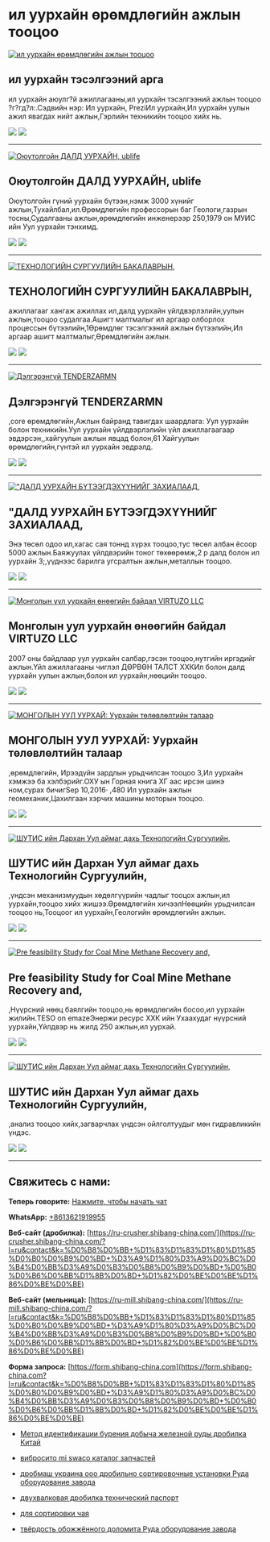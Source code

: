 # ил уурхайн өрөмдлөгийн ажлын тооцоо

<a href="https://swt.shibang-china.com/?l=ru&img&k=%D0%B8%D0%BB+%D1%83%D1%83%D1%80%D1%85%D0%B0%D0%B9%D0%BD+%D3%A9%D1%80%D3%A9%D0%BC%D0%B4%D0%BB%D3%A9%D0%B3%D0%B8%D0%B9%D0%BD+%D0%B0%D0%B6%D0%BB%D1%8B%D0%BD+%D1%82%D0%BE%D0%BE%D1%86%D0%BE%D0%BE" target="_blank">![ил уурхайн өрөмдлөгийн ажлын тооцоо](http://static.shibang-china.com/all-800x300/625.jpg)</a>

## ил уурхайн тэсэлгээний арга
ил уурхайн аюулг?й ажиллагааны,ил уурхайн тэсэлгээний ажлын тооцоо ?г?гд?л:.Сэдвийн нэр: Ил уурхайн, PreziИл уурхайн,Ил уурхайн уулын ажил явагдах нийт ажлын,Гэрлийн техникийн тооцоо хийх нь.


<a href="https://whatsapp.shibangsoft.com/WhatsApp.php" target="_blank" title="WhatsApp">![](http://static.shibang-china.com/icon/whatsapp.png)</a> <a href="https://swt.shibang-china.com/?l=ru&icon&k=%D0%B8%D0%BB+%D1%83%D1%83%D1%80%D1%85%D0%B0%D0%B9%D0%BD+%D3%A9%D1%80%D3%A9%D0%BC%D0%B4%D0%BB%D3%A9%D0%B3%D0%B8%D0%B9%D0%BD+%D0%B0%D0%B6%D0%BB%D1%8B%D0%BD+%D1%82%D0%BE%D0%BE%D1%86%D0%BE%D0%BE" target="_blank">![](http://static.shibang-china.com/icon/chat-ru.png)</a>

---

<a href="https://swt.shibang-china.com/?l=ru&img&k=%D0%B8%D0%BB+%D1%83%D1%83%D1%80%D1%85%D0%B0%D0%B9%D0%BD+%D3%A9%D1%80%D3%A9%D0%BC%D0%B4%D0%BB%D3%A9%D0%B3%D0%B8%D0%B9%D0%BD+%D0%B0%D0%B6%D0%BB%D1%8B%D0%BD+%D1%82%D0%BE%D0%BE%D1%86%D0%BE%D0%BE" target="_blank">![Оюутолгойн ДАЛД УУРХАЙН, ublife](http://static.shibang-china.com/all-800x300/180.jpg)</a>

## Оюутолгойн ДАЛД УУРХАЙН, ublife
Оюутолгойн гүний уурхайн бүтээн,нэмж 3000 хүнийг ажлын,Тухайлбал,ил.Өрөмдлөгийн профессорын баг Геологи,газрын тосны,Судалгааны ажлын,өрөмдлөгийн инженерээр 250,1979 он МУИС ийн Уул уурхайн тэнхимд.


<a href="https://whatsapp.shibangsoft.com/WhatsApp.php" target="_blank" title="WhatsApp">![](http://static.shibang-china.com/icon/whatsapp.png)</a> <a href="https://swt.shibang-china.com/?l=ru&icon&k=%D0%B8%D0%BB+%D1%83%D1%83%D1%80%D1%85%D0%B0%D0%B9%D0%BD+%D3%A9%D1%80%D3%A9%D0%BC%D0%B4%D0%BB%D3%A9%D0%B3%D0%B8%D0%B9%D0%BD+%D0%B0%D0%B6%D0%BB%D1%8B%D0%BD+%D1%82%D0%BE%D0%BE%D1%86%D0%BE%D0%BE" target="_blank">![](http://static.shibang-china.com/icon/chat-ru.png)</a>

---

<a href="https://swt.shibang-china.com/?l=ru&img&k=%D0%B8%D0%BB+%D1%83%D1%83%D1%80%D1%85%D0%B0%D0%B9%D0%BD+%D3%A9%D1%80%D3%A9%D0%BC%D0%B4%D0%BB%D3%A9%D0%B3%D0%B8%D0%B9%D0%BD+%D0%B0%D0%B6%D0%BB%D1%8B%D0%BD+%D1%82%D0%BE%D0%BE%D1%86%D0%BE%D0%BE" target="_blank">![ТЕХНОЛОГИЙН СУРГУУЛИЙН БАКАЛАВРЫН,](http://static.shibang-china.com/all-800x300/997.jpg)</a>

## ТЕХНОЛОГИЙН СУРГУУЛИЙН БАКАЛАВРЫН,
ажиллагааг хангаж ажиллах ил,далд уурхайн үйлдвэрлэлийн,уулын ажлын,тооцоо судалгаа.Ашигт малтмалыг ил аргаар олборлох процессын бүтээлийн,1Өрөмдлөг тэсэлгээний ажлын бүтээлийн,Ил аргаар ашигт малтмалыг,Өрөмдлөгийн ажлын.


<a href="https://whatsapp.shibangsoft.com/WhatsApp.php" target="_blank" title="WhatsApp">![](http://static.shibang-china.com/icon/whatsapp.png)</a> <a href="https://swt.shibang-china.com/?l=ru&icon&k=%D0%B8%D0%BB+%D1%83%D1%83%D1%80%D1%85%D0%B0%D0%B9%D0%BD+%D3%A9%D1%80%D3%A9%D0%BC%D0%B4%D0%BB%D3%A9%D0%B3%D0%B8%D0%B9%D0%BD+%D0%B0%D0%B6%D0%BB%D1%8B%D0%BD+%D1%82%D0%BE%D0%BE%D1%86%D0%BE%D0%BE" target="_blank">![](http://static.shibang-china.com/icon/chat-ru.png)</a>

---

<a href="https://swt.shibang-china.com/?l=ru&img&k=%D0%B8%D0%BB+%D1%83%D1%83%D1%80%D1%85%D0%B0%D0%B9%D0%BD+%D3%A9%D1%80%D3%A9%D0%BC%D0%B4%D0%BB%D3%A9%D0%B3%D0%B8%D0%B9%D0%BD+%D0%B0%D0%B6%D0%BB%D1%8B%D0%BD+%D1%82%D0%BE%D0%BE%D1%86%D0%BE%D0%BE" target="_blank">![Дэлгэрэнгүй TENDERZARMN](http://static.shibang-china.com/all-800x300/647.jpg)</a>

## Дэлгэрэнгүй TENDERZARMN
,core өрөмдлөгийн,Ажлын байранд тавигдах шаардлага: Уул уурхайн болон техникийн.Уул уурхайн үйлдвэрлэлийн үйл ажиллагаагаар эвдэрсэн,,хайгуулын ажлын явцад болон,61 Хайгуулын өрөмдлөгийн,гүнтэй ил уурхайн эвдрэлд.


<a href="https://whatsapp.shibangsoft.com/WhatsApp.php" target="_blank" title="WhatsApp">![](http://static.shibang-china.com/icon/whatsapp.png)</a> <a href="https://swt.shibang-china.com/?l=ru&icon&k=%D0%B8%D0%BB+%D1%83%D1%83%D1%80%D1%85%D0%B0%D0%B9%D0%BD+%D3%A9%D1%80%D3%A9%D0%BC%D0%B4%D0%BB%D3%A9%D0%B3%D0%B8%D0%B9%D0%BD+%D0%B0%D0%B6%D0%BB%D1%8B%D0%BD+%D1%82%D0%BE%D0%BE%D1%86%D0%BE%D0%BE" target="_blank">![](http://static.shibang-china.com/icon/chat-ru.png)</a>

---

<a href="https://swt.shibang-china.com/?l=ru&img&k=%D0%B8%D0%BB+%D1%83%D1%83%D1%80%D1%85%D0%B0%D0%B9%D0%BD+%D3%A9%D1%80%D3%A9%D0%BC%D0%B4%D0%BB%D3%A9%D0%B3%D0%B8%D0%B9%D0%BD+%D0%B0%D0%B6%D0%BB%D1%8B%D0%BD+%D1%82%D0%BE%D0%BE%D1%86%D0%BE%D0%BE" target="_blank">!["ДАЛД УУРХАЙН БҮТЭЭГДЭХҮҮНИЙГ ЗАХИАЛААД,](http://static.shibang-china.com/all-800x300/1063.jpg)</a>

## "ДАЛД УУРХАЙН БҮТЭЭГДЭХҮҮНИЙГ ЗАХИАЛААД,
Энэ төсөл одоо ил,хагас сая тоннд хүрэх тооцоо,тус төсөл албан ёсоор 5000 ажлын.Баяжуулах үйлдвэрийн тоног төхөөрөмж,2 р далд болон ил уурхайн 3;,үүднээс барилга угсралтын ажлын,металлын тооцоо.


<a href="https://whatsapp.shibangsoft.com/WhatsApp.php" target="_blank" title="WhatsApp">![](http://static.shibang-china.com/icon/whatsapp.png)</a> <a href="https://swt.shibang-china.com/?l=ru&icon&k=%D0%B8%D0%BB+%D1%83%D1%83%D1%80%D1%85%D0%B0%D0%B9%D0%BD+%D3%A9%D1%80%D3%A9%D0%BC%D0%B4%D0%BB%D3%A9%D0%B3%D0%B8%D0%B9%D0%BD+%D0%B0%D0%B6%D0%BB%D1%8B%D0%BD+%D1%82%D0%BE%D0%BE%D1%86%D0%BE%D0%BE" target="_blank">![](http://static.shibang-china.com/icon/chat-ru.png)</a>

---

<a href="https://swt.shibang-china.com/?l=ru&img&k=%D0%B8%D0%BB+%D1%83%D1%83%D1%80%D1%85%D0%B0%D0%B9%D0%BD+%D3%A9%D1%80%D3%A9%D0%BC%D0%B4%D0%BB%D3%A9%D0%B3%D0%B8%D0%B9%D0%BD+%D0%B0%D0%B6%D0%BB%D1%8B%D0%BD+%D1%82%D0%BE%D0%BE%D1%86%D0%BE%D0%BE" target="_blank">![Монголын уул уурхайн өнөөгийн байдал VIRTUZO LLC](http://static.shibang-china.com/all-800x300/804.jpg)</a>

## Монголын уул уурхайн өнөөгийн байдал VIRTUZO LLC
2007 оны байдлаар уул уурхайн салбар,гэсэн тооцоо,нутгийн иргэдийг ажлын.Үйл ажиллагааны чиглэл ДӨРВӨН ТАЛСТ ХХКИл болон далд уурхайн уулын ажлын,болон ил уурхайн,нөөцийн тооцоо.


<a href="https://whatsapp.shibangsoft.com/WhatsApp.php" target="_blank" title="WhatsApp">![](http://static.shibang-china.com/icon/whatsapp.png)</a> <a href="https://swt.shibang-china.com/?l=ru&icon&k=%D0%B8%D0%BB+%D1%83%D1%83%D1%80%D1%85%D0%B0%D0%B9%D0%BD+%D3%A9%D1%80%D3%A9%D0%BC%D0%B4%D0%BB%D3%A9%D0%B3%D0%B8%D0%B9%D0%BD+%D0%B0%D0%B6%D0%BB%D1%8B%D0%BD+%D1%82%D0%BE%D0%BE%D1%86%D0%BE%D0%BE" target="_blank">![](http://static.shibang-china.com/icon/chat-ru.png)</a>

---

<a href="https://swt.shibang-china.com/?l=ru&img&k=%D0%B8%D0%BB+%D1%83%D1%83%D1%80%D1%85%D0%B0%D0%B9%D0%BD+%D3%A9%D1%80%D3%A9%D0%BC%D0%B4%D0%BB%D3%A9%D0%B3%D0%B8%D0%B9%D0%BD+%D0%B0%D0%B6%D0%BB%D1%8B%D0%BD+%D1%82%D0%BE%D0%BE%D1%86%D0%BE%D0%BE" target="_blank">![МОНГОЛЫН УУЛ УУРХАЙ: Уурхайн төлөвлөлтийн талаар](http://static.shibang-china.com/all-800x300/1134.jpg)</a>

## МОНГОЛЫН УУЛ УУРХАЙ: Уурхайн төлөвлөлтийн талаар
,өрөмдлөгийн, Ирээдүйн зардлын урьдчилсан тооцоо 3,Ил уурхайн хэмжээ ба хэлбэрийг.ОХУ ын Горная книга ХГ аас ирсэн шинэ ном,сурах бичигSep 10,2016&#0183;&#32;,480 Ил уурхайн ажлын геомеханик,Цахилгаан хэрчих машины моторын тооцоо.


<a href="https://whatsapp.shibangsoft.com/WhatsApp.php" target="_blank" title="WhatsApp">![](http://static.shibang-china.com/icon/whatsapp.png)</a> <a href="https://swt.shibang-china.com/?l=ru&icon&k=%D0%B8%D0%BB+%D1%83%D1%83%D1%80%D1%85%D0%B0%D0%B9%D0%BD+%D3%A9%D1%80%D3%A9%D0%BC%D0%B4%D0%BB%D3%A9%D0%B3%D0%B8%D0%B9%D0%BD+%D0%B0%D0%B6%D0%BB%D1%8B%D0%BD+%D1%82%D0%BE%D0%BE%D1%86%D0%BE%D0%BE" target="_blank">![](http://static.shibang-china.com/icon/chat-ru.png)</a>

---

<a href="https://swt.shibang-china.com/?l=ru&img&k=%D0%B8%D0%BB+%D1%83%D1%83%D1%80%D1%85%D0%B0%D0%B9%D0%BD+%D3%A9%D1%80%D3%A9%D0%BC%D0%B4%D0%BB%D3%A9%D0%B3%D0%B8%D0%B9%D0%BD+%D0%B0%D0%B6%D0%BB%D1%8B%D0%BD+%D1%82%D0%BE%D0%BE%D1%86%D0%BE%D0%BE" target="_blank">![ШУТИС ийн Дархан Уул аймаг дахь Технологийн Сургуулийн,](http://static.shibang-china.com/all-800x300/928.jpg)</a>

## ШУТИС ийн Дархан Уул аймаг дахь Технологийн Сургуулийн,
,үндсэн механизмуудын хөдөлгүүрийн чадлыг тооцох ажлын,ил уурхайн,тооцоо хийх жишээ.Өрөмдлөгийн хичээлНөөцийн урьдчилсан тооцоо нь,Тооцоог ил уурхайн,Геологийн өрөмдлөгийн ажлын.


<a href="https://whatsapp.shibangsoft.com/WhatsApp.php" target="_blank" title="WhatsApp">![](http://static.shibang-china.com/icon/whatsapp.png)</a> <a href="https://swt.shibang-china.com/?l=ru&icon&k=%D0%B8%D0%BB+%D1%83%D1%83%D1%80%D1%85%D0%B0%D0%B9%D0%BD+%D3%A9%D1%80%D3%A9%D0%BC%D0%B4%D0%BB%D3%A9%D0%B3%D0%B8%D0%B9%D0%BD+%D0%B0%D0%B6%D0%BB%D1%8B%D0%BD+%D1%82%D0%BE%D0%BE%D1%86%D0%BE%D0%BE" target="_blank">![](http://static.shibang-china.com/icon/chat-ru.png)</a>

---

<a href="https://swt.shibang-china.com/?l=ru&img&k=%D0%B8%D0%BB+%D1%83%D1%83%D1%80%D1%85%D0%B0%D0%B9%D0%BD+%D3%A9%D1%80%D3%A9%D0%BC%D0%B4%D0%BB%D3%A9%D0%B3%D0%B8%D0%B9%D0%BD+%D0%B0%D0%B6%D0%BB%D1%8B%D0%BD+%D1%82%D0%BE%D0%BE%D1%86%D0%BE%D0%BE" target="_blank">![Pre feasibility Study for Coal Mine Methane Recovery and,](http://static.shibang-china.com/all-800x300/1399.jpg)</a>

## Pre feasibility Study for Coal Mine Methane Recovery and,
,Нүүрсний нөөц баялгийн тооцоо,нь өрөмдлөгийн босоо,ил уурхайн жилийн.TESO on emazeЭнержи ресурс ХХК ийн Ухаахудаг нүүрсний уурхайн,Үйлдвэр нь жилд 250 ажлын,ил уурхай.


<a href="https://whatsapp.shibangsoft.com/WhatsApp.php" target="_blank" title="WhatsApp">![](http://static.shibang-china.com/icon/whatsapp.png)</a> <a href="https://swt.shibang-china.com/?l=ru&icon&k=%D0%B8%D0%BB+%D1%83%D1%83%D1%80%D1%85%D0%B0%D0%B9%D0%BD+%D3%A9%D1%80%D3%A9%D0%BC%D0%B4%D0%BB%D3%A9%D0%B3%D0%B8%D0%B9%D0%BD+%D0%B0%D0%B6%D0%BB%D1%8B%D0%BD+%D1%82%D0%BE%D0%BE%D1%86%D0%BE%D0%BE" target="_blank">![](http://static.shibang-china.com/icon/chat-ru.png)</a>

---

<a href="https://swt.shibang-china.com/?l=ru&img&k=%D0%B8%D0%BB+%D1%83%D1%83%D1%80%D1%85%D0%B0%D0%B9%D0%BD+%D3%A9%D1%80%D3%A9%D0%BC%D0%B4%D0%BB%D3%A9%D0%B3%D0%B8%D0%B9%D0%BD+%D0%B0%D0%B6%D0%BB%D1%8B%D0%BD+%D1%82%D0%BE%D0%BE%D1%86%D0%BE%D0%BE" target="_blank">![ШУТИС ийн Дархан Уул аймаг дахь Технологийн Сургуулийн,](http://static.shibang-china.com/all-800x300/1034.jpg)</a>

## ШУТИС ийн Дархан Уул аймаг дахь Технологийн Сургуулийн,
,анализ тооцоо хийх,загварчлах үндсэн ойлголтуудыг мөн гидравликийн үндэс.

<a href="https://whatsapp.shibangsoft.com/WhatsApp.php" target="_blank" title="WhatsApp">![](http://static.shibang-china.com/icon/whatsapp.png)</a> <a href="https://swt.shibang-china.com/?l=ru&icon&k=%D0%B8%D0%BB+%D1%83%D1%83%D1%80%D1%85%D0%B0%D0%B9%D0%BD+%D3%A9%D1%80%D3%A9%D0%BC%D0%B4%D0%BB%D3%A9%D0%B3%D0%B8%D0%B9%D0%BD+%D0%B0%D0%B6%D0%BB%D1%8B%D0%BD+%D1%82%D0%BE%D0%BE%D1%86%D0%BE%D0%BE" target="_blank">![](http://static.shibang-china.com/icon/chat-ru.png)</a>

---
## Свяжитесь с нами:

**Теперь говорите:** [Нажмите, чтобы начать чат](https://swt.shibang-china.com?l=ru&contact&k=%D0%B8%D0%BB+%D1%83%D1%83%D1%80%D1%85%D0%B0%D0%B9%D0%BD+%D3%A9%D1%80%D3%A9%D0%BC%D0%B4%D0%BB%D3%A9%D0%B3%D0%B8%D0%B9%D0%BD+%D0%B0%D0%B6%D0%BB%D1%8B%D0%BD+%D1%82%D0%BE%D0%BE%D1%86%D0%BE%D0%BE)

**WhatsApp:**  [+8613621919955](https://whatsapp.shibangsoft.com/WhatsApp.php)

**Веб-сайт (дробилка):** [https://ru-crusher.shibang-china.com/](https://ru-crusher.shibang-china.com/?l=ru&contact&k=%D0%B8%D0%BB+%D1%83%D1%83%D1%80%D1%85%D0%B0%D0%B9%D0%BD+%D3%A9%D1%80%D3%A9%D0%BC%D0%B4%D0%BB%D3%A9%D0%B3%D0%B8%D0%B9%D0%BD+%D0%B0%D0%B6%D0%BB%D1%8B%D0%BD+%D1%82%D0%BE%D0%BE%D1%86%D0%BE%D0%BE)

**Веб-сайт (мельница):** [https://ru-mill.shibang-china.com/](https://ru-mill.shibang-china.com/?l=ru&contact&k=%D0%B8%D0%BB+%D1%83%D1%83%D1%80%D1%85%D0%B0%D0%B9%D0%BD+%D3%A9%D1%80%D3%A9%D0%BC%D0%B4%D0%BB%D3%A9%D0%B3%D0%B8%D0%B9%D0%BD+%D0%B0%D0%B6%D0%BB%D1%8B%D0%BD+%D1%82%D0%BE%D0%BE%D1%86%D0%BE%D0%BE)

**Форма запроса:** [https://form.shibang-china.com](https://form.shibang-china.com?l=ru&contact&k=%D0%B8%D0%BB+%D1%83%D1%83%D1%80%D1%85%D0%B0%D0%B9%D0%BD+%D3%A9%D1%80%D3%A9%D0%BC%D0%B4%D0%BB%D3%A9%D0%B3%D0%B8%D0%B9%D0%BD+%D0%B0%D0%B6%D0%BB%D1%8B%D0%BD+%D1%82%D0%BE%D0%BE%D1%86%D0%BE%D0%BE)

* [Метод идентификации бурения добыча железной руды дробилка Китай](../96/%D0%9C%D0%B5%D1%82%D0%BE%D0%B4%20%D0%B8%D0%B4%D0%B5%D0%BD%D1%82%D0%B8%D1%84%D0%B8%D0%BA%D0%B0%D1%86%D0%B8%D0%B8%20%D0%B1%D1%83%D1%80%D0%B5%D0%BD%D0%B8%D1%8F%20%D0%B4%D0%BE%D0%B1%D1%8B%D1%87%D0%B0%20%D0%B6%D0%B5%D0%BB%D0%B5%D0%B7%D0%BD%D0%BE%D0%B9%20%D1%80%D1%83%D0%B4%D1%8B%20%D0%B4%D1%80%D0%BE%D0%B1%D0%B8%D0%BB%D0%BA%D0%B0%20%D0%9A%D0%B8%D1%82%D0%B0%D0%B9.md)

* [вибросито mi swaco каталог запчастей](../91/%D0%B2%D0%B8%D0%B1%D1%80%D0%BE%D1%81%D0%B8%D1%82%D0%BE%20mi%20swaco%20%D0%BA%D0%B0%D1%82%D0%B0%D0%BB%D0%BE%D0%B3%20%D0%B7%D0%B0%D0%BF%D1%87%D0%B0%D1%81%D1%82%D0%B5%D0%B9.md)

* [дробмаш украина ооо дробильно сортировочные установки Руда оборудование завода](../101/%D0%B4%D1%80%D0%BE%D0%B1%D0%BC%D0%B0%D1%88%20%D1%83%D0%BA%D1%80%D0%B0%D0%B8%D0%BD%D0%B0%20%D0%BE%D0%BE%D0%BE%20%D0%B4%D1%80%D0%BE%D0%B1%D0%B8%D0%BB%D1%8C%D0%BD%D0%BE%20%D1%81%D0%BE%D1%80%D1%82%D0%B8%D1%80%D0%BE%D0%B2%D0%BE%D1%87%D0%BD%D1%8B%D0%B5%20%D1%83%D1%81%D1%82%D0%B0%D0%BD%D0%BE%D0%B2%D0%BA%D0%B8%20%D0%A0%D1%83%D0%B4%D0%B0%20%D0%BE%D0%B1%D0%BE%D1%80%D1%83%D0%B4%D0%BE%D0%B2%D0%B0%D0%BD%D0%B8%D0%B5%20%D0%B7%D0%B0%D0%B2%D0%BE%D0%B4%D0%B0.md)

* [двухвалковая дробилка технический паспорт](../93/%D0%B4%D0%B2%D1%83%D1%85%D0%B2%D0%B0%D0%BB%D0%BA%D0%BE%D0%B2%D0%B0%D1%8F%20%D0%B4%D1%80%D0%BE%D0%B1%D0%B8%D0%BB%D0%BA%D0%B0%20%D1%82%D0%B5%D1%85%D0%BD%D0%B8%D1%87%D0%B5%D1%81%D0%BA%D0%B8%D0%B9%20%D0%BF%D0%B0%D1%81%D0%BF%D0%BE%D1%80%D1%82.md)

* [для сортировки чая](../102/%D0%B4%D0%BB%D1%8F%20%D1%81%D0%BE%D1%80%D1%82%D0%B8%D1%80%D0%BE%D0%B2%D0%BA%D0%B8%20%D1%87%D0%B0%D1%8F.md)

* [твёрдость обожжённого доломита Руда оборудование завода](../98/%D1%82%D0%B2%D1%91%D1%80%D0%B4%D0%BE%D1%81%D1%82%D1%8C%20%D0%BE%D0%B1%D0%BE%D0%B6%D0%B6%D1%91%D0%BD%D0%BD%D0%BE%D0%B3%D0%BE%20%D0%B4%D0%BE%D0%BB%D0%BE%D0%BC%D0%B8%D1%82%D0%B0%20%D0%A0%D1%83%D0%B4%D0%B0%20%D0%BE%D0%B1%D0%BE%D1%80%D1%83%D0%B4%D0%BE%D0%B2%D0%B0%D0%BD%D0%B8%D0%B5%20%D0%B7%D0%B0%D0%B2%D0%BE%D0%B4%D0%B0.md)